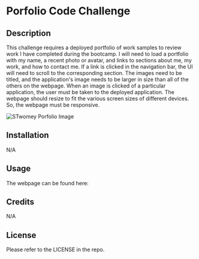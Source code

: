 # Porfolio Code Challenge

## Description
This challenge requires a deployed portfolio of work samples to review work I have completed during the bootcamp. I will need to load a portfolio with my name, a recent photo or avatar, and links to sections about me, my work, and how to contact me. If a link is clicked in the navigation bar, the UI will need to scroll to the corresponding section. The images need to be titled, and the application's image needs to be larger in size than all of the others on the webpage. When an image is clicked of a particular application, the user must be taken to the deployed application. The webpage should resize to fit the various screen sizes of different devices. So, the webpage must be responsive.


<img src="" alt="STwomey Porfolio Image" title=" STwomey Portfolio Home Page">

## Installation

N/A

## Usage

The webpage can be found here: 

## Credits

N/A

## License

Please refer to the LICENSE in the repo.